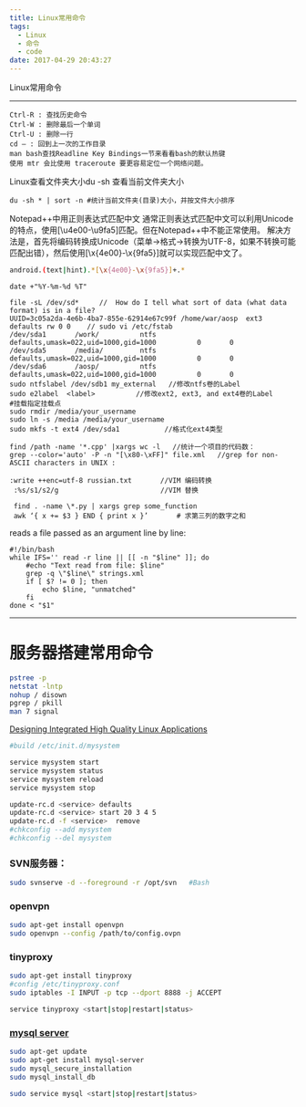 ```yaml
---
title: Linux常用命令
tags:
  - Linux
  - 命令
  - code
date: 2017-04-29 20:43:27
---
```


Linux常用命令

* * *
```
Ctrl-R : 查找历史命令
Ctrl-W : 删除最后一个单词
Ctrl-U : 删除一行
cd – : 回到上一次的工作目录
man bash查找Readline Key Bindings一节来看看bash的默认热键
使用 mtr 会比使用 traceroute 要更容易定位一个网络问题。
```

Linux查看文件夹大小du -sh 查看当前文件夹大小
```
du -sh * | sort -n #统计当前文件夹(目录)大小，并按文件大小排序
```

Notepad++中用正则表达式匹配中文 通常正则表达式匹配中文可以利用Unicode的特点，使用[\u4e00-\u9fa5]匹配。但在Notepad++中不能正常使用。 解决方法是，首先将编码转换成Unicode（菜单-&gt;格式-&gt;转换为UTF-8，如果不转换可能匹配出错），然后使用[\x{4e00}-\x{9fa5}]就可以实现匹配中文了。
```Bash
android.(text|hint).*[\x{4e00}-\x{9fa5}]+.*
```

```
date +"%Y-%m-%d %T"

file -sL /dev/sd*     //  How do I tell what sort of data (what data format) is in a file?
UUID=3c05a2da-4e6b-4ba7-855e-62914e67c99f /home/war/aosp  ext3    defaults rw 0 0    // sudo vi /etc/fstab
/dev/sda1       /work/          ntfs    defaults,umask=022,uid=1000,gid=1000          0       0
/dev/sda5       /media/         ntfs    defaults,umask=022,uid=1000,gid=1000          0       0
/dev/sda6       /aosp/          ntfs    defaults,umask=022,uid=1000,gid=1000          0       0
sudo ntfslabel /dev/sdb1 my_external   //修改ntfs卷的Label
sudo e2label  <label>          //修改ext2, ext3, and ext4卷的Label
#挂载指定挂载点
sudo rmdir /media/your_username
sudo ln -s /media /media/your_username
sudo mkfs -t ext4 /dev/sda1           //格式化ext4类型
```

```
find /path -name '*.cpp' |xargs wc -l   //统计一个项目的代码数：
grep --color='auto' -P -n "[\x80-\xFF]" file.xml   //grep for non-ASCII characters in UNIX :

:write ++enc=utf-8 russian.txt       //VIM 编码转换
 :%s/s1/s2/g                         //VIM 替换

 find . -name \*.py | xargs grep some_function
 awk ‘{ x += $3 } END { print x }’       # 求第三列的数字之和
```

reads a file passed as an argument line by line:
```
#!/bin/bash
while IFS='' read -r line || [[ -n "$line" ]]; do
    #echo "Text read from file: $line"
    grep -q \"$line\" strings.xml
    if [ $? != 0 ]; then
        echo $line, "unmatched"
    fi
done < "$1"
```

****
# 服务器搭建常用命令

```Bash
pstree -p
netstat -lntp
nohup / disown
pgrep / pkill
man 7 signal
```

[Designing Integrated High Quality Linux Applications](http://www.tldp.org/HOWTO/HighQuality-Apps-HOWTO/boot.html "Designing Integrated High Quality Linux Applications")
```Bash
#build /etc/init.d/mysystem

service mysystem start
service mysystem status
service mysystem reload
service mysystem stop

update-rc.d <service> defaults
update-rc.d <service> start 20 3 4 5
update-rc.d -f <service>  remove
#chkconfig --add mysystem
#chkconfig --del mysystem
```

### SVN服务器：
```Bash
sudo svnserve -d --foreground -r /opt/svn   #Bash
```

### openvpn
```Bash
sudo apt-get install openvpn
sudo openvpn --config /path/to/config.ovpn
```

### tinyproxy
```Bash
sudo apt-get install tinyproxy
#config /etc/tinyproxy.conf
sudo iptables -I INPUT -p tcp --dport 8888 -j ACCEPT

service tinyproxy <start|stop|restart|status>
```

### [mysql server](https://www.digitalocean.com/community/tutorials/how-to-install-mysql-on-ubuntu-14-04 "How To Install MySQL on Ubuntu 14.04")
```Bash
sudo apt-get update
sudo apt-get install mysql-server
sudo mysql_secure_installation
sudo mysql_install_db

sudo service mysql <start|stop|restart|status>
```

